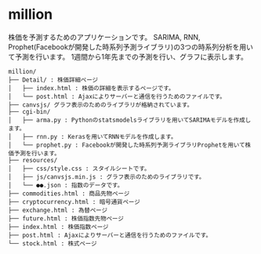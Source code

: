 # million

株価を予測するためのアプリケーションです。
SARIMA, RNN, Prophet(Facebookが開発した時系列予測ライブラリ)の3つの時系列分析を用いて予測を行います。
1週間から1年先までの予測を行い、グラフに表示します。

```
million/
├── Detail/ : 株価詳細ページ
│   ├── index.html : 株価の詳細を表示するページです。
│   └── post.html : Ajaxによりサーバーと通信を行うためのファイルです。
├── canvsjs/ グラフ表示のためのライブラリが格納されています。
├── cgi-bin/
│   ├── arma.py : Pythonのstatsmodelsライブラリを用いてSARIMAモデルを作成します。
│   ├── rnn.py : Kerasを用いてRNNモデルを作成します。
│   └── prophet.py : Facebookが開発した時系列予測ライブラリProphetを用いて株価予測を行います。
├── resources/
│   ├── css/style.css : スタイルシートです。
│   ├── js/canvsjs.min.js : グラフ表示のためのライブラリです。
│   └── ●●.json : 指数のデータです。
├── commodities.html : 商品先物ページ
├── cryptocurrency.html : 暗号通貨ページ
├── exchange.html : 為替ページ
├── future.html : 株価指数先物ページ
├── index.html : 株価指数ページ
├── post.html : Ajaxによりサーバーと通信を行うためのファイルです。
└── stock.html : 株式ページ
```
